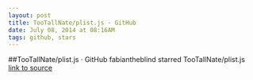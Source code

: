 ```yaml
---
layout: post
title: TooTallNate/plist.js · GitHub
date: July 08, 2014 at 08:16AM
tags: github, stars
---
```

##TooTallNate/plist.js · GitHub
fabiantheblind starred TooTallNate/plist.js
[link to source](http://ift.tt/1mu9RtM) 
